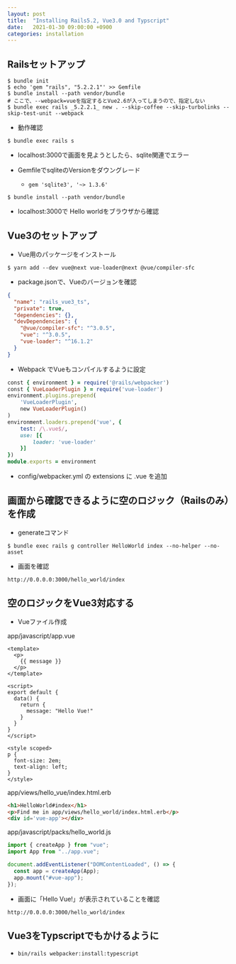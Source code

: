```yaml
---
layout: post
title:  "Installing Rails5.2, Vue3.0 and Typscript"
date:   2021-01-30 09:00:00 +0900
categories: installation
---
```


## Railsセットアップ

```shell
$ bundle init
$ echo 'gem "rails", "5.2.2.1"' >> Gemfile
$ bundle install --path vendor/bundle
# ここで、--webpack=vueを指定するとVue2.6が入ってしまうので、指定しない
$ bundle exec rails _5.2.2.1_ new . --skip-coffee --skip-turbolinks --skip-test-unit --webpack
```

- 動作確認

```shell
$ bundle exec rails s
```

- localhost:3000で画面を見ようとしたら、sqlite関連でエラー

- GemfileでsqliteのVersionをダウングレード
    - `gem 'sqlite3', '~> 1.3.6'`

```shell
$ bundle install --path vendor/bundle
```

- localhost:3000で Hello worldをブラウザから確認

## Vue3のセットアップ

- Vue用のパッケージをインストール

```shell
$ yarn add --dev vue@next vue-loader@next @vue/compiler-sfc
```
- package.jsonで、Vueのバージョンを確認

```json
{
  "name": "rails_vue3_ts",
  "private": true,
  "dependencies": {},
  "devDependencies": {
    "@vue/compiler-sfc": "^3.0.5",
    "vue": "^3.0.5",
    "vue-loader": "^16.1.2"
  }
}
```

- Webpack でVueもコンパイルするように設定

```ruby
const { environment } = require('@rails/webpacker')
const { VueLoaderPlugin } = require('vue-loader')
environment.plugins.prepend(
    'VueLoaderPlugin',
    new VueLoaderPlugin()
)
environment.loaders.prepend('vue', {
    test: /\.vue$/,
    use: [{
        loader: 'vue-loader'
    }]
})
module.exports = environment
```
- config/webpacker.yml の extensions に .vue を追加

## 画面から確認できるように空のロジック（Railsのみ）を作成

- generateコマンド

```shell
$ bundle exec rails g controller HelloWorld index --no-helper --no-asset
```

- 画面を確認

```
http://0.0.0.0:3000/hello_world/index
```

## 空のロジックをVue3対応する

- Vueファイル作成

app/javascript/app.vue

```vue
<template>
  <p>
    {{ message }}
  </p>
</template>

<script>
export default {
  data() {
    return {
      message: "Hello Vue!"
    }
  }
}
</script>

<style scoped>
p {
  font-size: 2em;
  text-align: left;
}
</style>
```

app/views/hello_vue/index.html.erb

```html
<h1>HelloWorld#index</h1>
<p>Find me in app/views/hello_world/index.html.erb</p>
<div id='vue-app'></div>
```

app/javascript/packs/hello_world.js

```js
import { createApp } from "vue";
import App from "../app.vue";

document.addEventListener("DOMContentLoaded", () => {
  const app = createApp(App);
  app.mount("#vue-app");
});
```

- 画面に「Hello Vue!」が表示されていることを確認

```
http://0.0.0.0:3000/hello_world/index
```

## Vue3をTypscriptでもかけるように

- `bin/rails webpacker:install:typescript`


